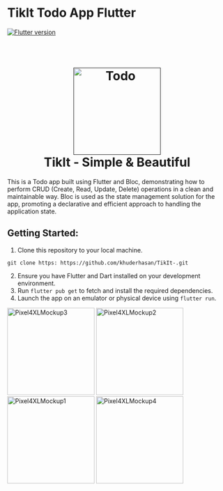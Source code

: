 # TikIt Todo App Flutter
[![Flutter version](https://img.shields.io/badge/flutter-stable-blue?logo=flutter)](https://flutter.dev/docs/development/tools/sdk/releases)

<h1 align="center">
  <br>
  <a href=""><img src="https://github.com/user-attachments/assets/1a9262fe-1e60-4d6f-ac2a-ace15e837103" alt="Todo" width="200"></a>
  <br>
  TikIt - Simple & Beautiful
  <br>
</h1>

This is a  Todo app built using Flutter and Bloc, demonstrating how to perform CRUD (Create, Read, Update, Delete) operations in a clean and maintainable way. Bloc is used as the state management solution for the app, promoting a declarative and efficient approach to handling the application state.

## Getting Started:

1. Clone this repository to your local machine.
```
git clone https: https://github.com/khuderhasan/TikIt-.git
```
2. Ensure you have Flutter and Dart installed on your development environment.
3. Run ```flutter pub get``` to fetch and install the required dependencies.
4. Launch the app on an emulator or physical device using ```flutter run```.

<p align="left">

  
 <img width="200" alt="Pixel4XLMockup3" src="https://github.com/user-attachments/assets/d0c2e8cc-8af8-42be-a682-c7031df09765" />

<img width="200" alt="Pixel4XLMockup2" src="https://github.com/user-attachments/assets/4ca96fb8-182b-4e18-b95b-7b7908592cf7" />
  
<img width="200" alt="Pixel4XLMockup1" src="https://github.com/user-attachments/assets/cf00b049-ea38-402f-abe9-530cdb57d440" />

 <img width="200" alt="Pixel4XLMockup4" src="https://github.com/user-attachments/assets/f5d1a1c2-a175-4598-8479-72a736ae1721" />
</p>





